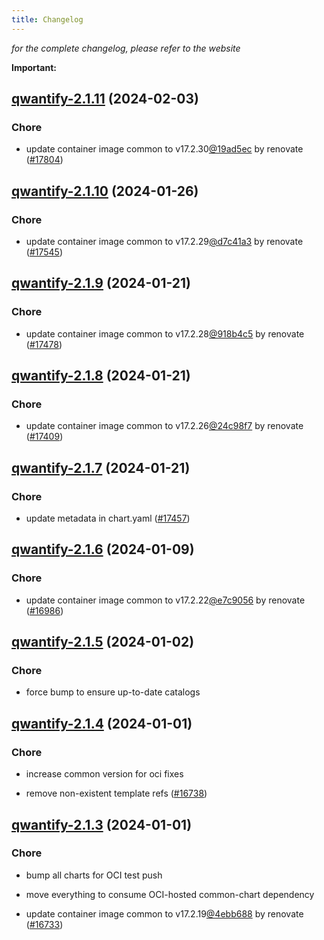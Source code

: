 ```yaml
---
title: Changelog
---
```



*for the complete changelog, please refer to the website*

**Important:**




## [qwantify-2.1.11](https://github.com/truecharts/charts/compare/qwantify-2.1.10...qwantify-2.1.11) (2024-02-03)

### Chore



- update container image common to v17.2.30[@19ad5ec](https://github.com/19ad5ec) by renovate ([#17804](https://github.com/truecharts/charts/issues/17804))


## [qwantify-2.1.10](https://github.com/truecharts/charts/compare/qwantify-2.1.9...qwantify-2.1.10) (2024-01-26)

### Chore



- update container image common to v17.2.29[@d7c41a3](https://github.com/d7c41a3) by renovate ([#17545](https://github.com/truecharts/charts/issues/17545))


## [qwantify-2.1.9](https://github.com/truecharts/charts/compare/qwantify-2.1.8...qwantify-2.1.9) (2024-01-21)

### Chore



- update container image common to v17.2.28[@918b4c5](https://github.com/918b4c5) by renovate ([#17478](https://github.com/truecharts/charts/issues/17478))


## [qwantify-2.1.8](https://github.com/truecharts/charts/compare/qwantify-2.1.7...qwantify-2.1.8) (2024-01-21)

### Chore



- update container image common to v17.2.26[@24c98f7](https://github.com/24c98f7) by renovate ([#17409](https://github.com/truecharts/charts/issues/17409))


## [qwantify-2.1.7](https://github.com/truecharts/charts/compare/qwantify-2.1.6...qwantify-2.1.7) (2024-01-21)

### Chore



- update metadata in chart.yaml ([#17457](https://github.com/truecharts/charts/issues/17457))




## [qwantify-2.1.6](https://github.com/truecharts/charts/compare/qwantify-2.1.5...qwantify-2.1.6) (2024-01-09)

### Chore



- update container image common to v17.2.22[@e7c9056](https://github.com/e7c9056) by renovate ([#16986](https://github.com/truecharts/charts/issues/16986))


## [qwantify-2.1.5](https://github.com/truecharts/charts/compare/qwantify-2.1.4...qwantify-2.1.5) (2024-01-02)

### Chore



- force bump to ensure up-to-date catalogs


## [qwantify-2.1.4](https://github.com/truecharts/charts/compare/qwantify-2.1.3...qwantify-2.1.4) (2024-01-01)

### Chore



- increase common version for oci fixes

- remove non-existent template refs ([#16738](https://github.com/truecharts/charts/issues/16738))


## [qwantify-2.1.3](https://github.com/truecharts/charts/compare/qwantify-2.1.0...qwantify-2.1.3) (2024-01-01)

### Chore



- bump all charts for OCI test push

- move everything to consume OCI-hosted common-chart dependency

- update container image common to v17.2.19[@4ebb688](https://github.com/4ebb688) by renovate ([#16733](https://github.com/truecharts/charts/issues/16733))
